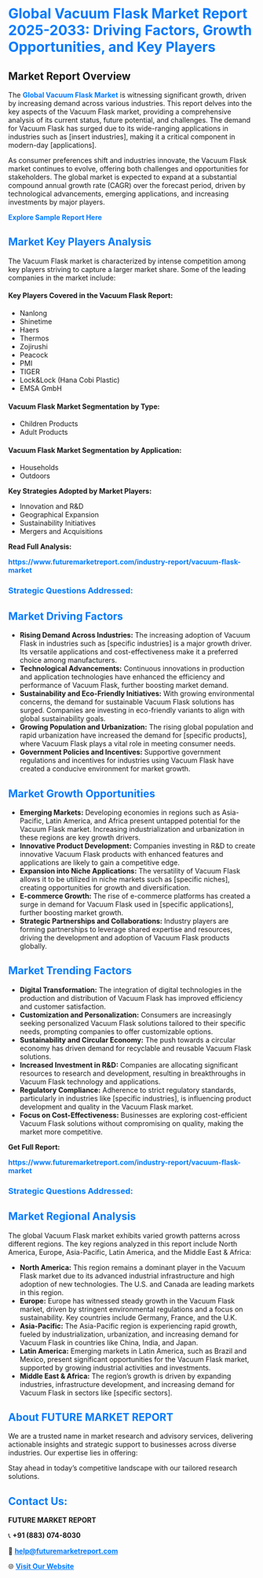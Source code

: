 <h1 style="color: #007BFF;">Global Vacuum Flask Market Report 2025-2033: Driving Factors, Growth Opportunities, and Key Players</h1>

<section id="overview">
<h2>Market Report Overview</h2>
<p>The <a href="https://www.futuremarketreport.com/industry-report/vacuum-flask-market" style="color: #007BFF; text-decoration: none;"><strong>Global Vacuum Flask Market</strong></a> is witnessing significant growth, driven by increasing demand across various industries. This report delves into the key aspects of the Vacuum Flask market, providing a comprehensive analysis of its current status, future potential, and challenges. The demand for Vacuum Flask has surged due to its wide-ranging applications in industries such as [insert industries], making it a critical component in modern-day [applications].</p>
<p>As consumer preferences shift and industries innovate, the Vacuum Flask market continues to evolve, offering both challenges and opportunities for stakeholders. The global market is expected to expand at a substantial compound annual growth rate (CAGR) over the forecast period, driven by technological advancements, emerging applications, and increasing investments by major players.</p>
</section>

<section id="overview">
<p><a href="https://www.futuremarketreport.com/request-sample/reportId=101887" style="color: #007BFF; text-decoration: none;"><strong>Explore Sample Report Here</strong></a></p>
</section>

<section id="key-players">
<h2 style="color: #007BFF;">Market Key Players Analysis</h2>
<p>The Vacuum Flask market is characterized by intense competition among key players striving to capture a larger market share. Some of the leading companies in the market include:</p>
<h4>Key Players Covered in the Vacuum Flask Report:</h4>
<ul><li>Nanlong</li><li>Shinetime</li><li>Haers</li><li>Thermos</li><li>Zojirushi</li><li>Peacock</li><li>PMI</li><li>TIGER</li><li>Lock&amp;Lock (Hana Cobi Plastic)</li><li>EMSA GmbH</li></ul>
<h4>Vacuum Flask Market Segmentation by Type:</h4>
<ul><li>Children Products</li><li>Adult Products</li></ul>

<h4>Vacuum Flask Market Segmentation by Application:</h4>
<ul><li>Households</li><li>Outdoors</li></ul>
<p><strong>Key Strategies Adopted by Market Players:</strong></p>
<ul>
<li>Innovation and R&D</li>
<li>Geographical Expansion</li>
<li>Sustainability Initiatives</li>
<li>Mergers and Acquisitions</li>
</ul>
</section>

<section>
<p><strong>Read Full Analysis: </strong></p><a href="https://www.futuremarketreport.com/industry-report/vacuum-flask-market" style="color: #007BFF; text-decoration: none;"><strong>https://www.futuremarketreport.com/industry-report/vacuum-flask-market</strong></a>
<h3 style="color: #007BFF;">Strategic Questions Addressed:</h3>
</section>

<section id="driving-factors">
<h2 style="color: #007BFF;">Market Driving Factors</h2>
<ul>
<li><strong>Rising Demand Across Industries:</strong> The increasing adoption of Vacuum Flask in industries such as [specific industries] is a major growth driver. Its versatile applications and cost-effectiveness make it a preferred choice among manufacturers.</li>
<li><strong>Technological Advancements:</strong> Continuous innovations in production and application technologies have enhanced the efficiency and performance of Vacuum Flask, further boosting market demand.</li>
<li><strong>Sustainability and Eco-Friendly Initiatives:</strong> With growing environmental concerns, the demand for sustainable Vacuum Flask solutions has surged. Companies are investing in eco-friendly variants to align with global sustainability goals.</li>
<li><strong>Growing Population and Urbanization:</strong> The rising global population and rapid urbanization have increased the demand for [specific products], where Vacuum Flask plays a vital role in meeting consumer needs.</li>
<li><strong>Government Policies and Incentives:</strong> Supportive government regulations and incentives for industries using Vacuum Flask have created a conducive environment for market growth.</li>
</ul>
</section>

<section id="growth-opportunities">
<h2 style="color: #007BFF;">Market Growth Opportunities</h2>
<ul>
<li><strong>Emerging Markets:</strong> Developing economies in regions such as Asia-Pacific, Latin America, and Africa present untapped potential for the Vacuum Flask market. Increasing industrialization and urbanization in these regions are key growth drivers.</li>
<li><strong>Innovative Product Development:</strong> Companies investing in R&D to create innovative Vacuum Flask products with enhanced features and applications are likely to gain a competitive edge.</li>
<li><strong>Expansion into Niche Applications:</strong> The versatility of Vacuum Flask allows it to be utilized in niche markets such as [specific niches], creating opportunities for growth and diversification.</li>
<li><strong>E-commerce Growth:</strong> The rise of e-commerce platforms has created a surge in demand for Vacuum Flask used in [specific applications], further boosting market growth.</li>
<li><strong>Strategic Partnerships and Collaborations:</strong> Industry players are forming partnerships to leverage shared expertise and resources, driving the development and adoption of Vacuum Flask products globally.</li>
</ul>
</section>

<section id="trending-factors">
<h2 style="color: #007BFF;">Market Trending Factors</h2>
<ul>
<li><strong>Digital Transformation:</strong> The integration of digital technologies in the production and distribution of Vacuum Flask has improved efficiency and customer satisfaction.</li>
<li><strong>Customization and Personalization:</strong> Consumers are increasingly seeking personalized Vacuum Flask solutions tailored to their specific needs, prompting companies to offer customizable options.</li>
<li><strong>Sustainability and Circular Economy:</strong> The push towards a circular economy has driven demand for recyclable and reusable Vacuum Flask solutions.</li>
<li><strong>Increased Investment in R&D:</strong> Companies are allocating significant resources to research and development, resulting in breakthroughs in Vacuum Flask technology and applications.</li>
<li><strong>Regulatory Compliance:</strong> Adherence to strict regulatory standards, particularly in industries like [specific industries], is influencing product development and quality in the Vacuum Flask market.</li>
<li><strong>Focus on Cost-Effectiveness:</strong> Businesses are exploring cost-efficient Vacuum Flask solutions without compromising on quality, making the market more competitive.</li>
</ul>
</section>

<section>
<p><strong>Get Full Report: </strong></p><a href="https://www.futuremarketreport.com/industry-report/vacuum-flask-market" style="color: #007BFF; text-decoration: none;"><strong>https://www.futuremarketreport.com/industry-report/vacuum-flask-market</strong></a>
<h3 style="color: #007BFF;">Strategic Questions Addressed:</h3>
</section>


<section id="regional-analysis">
<h2 style="color: #007BFF;">Market Regional Analysis</h2>
<p>The global Vacuum Flask market exhibits varied growth patterns across different regions. The key regions analyzed in this report include North America, Europe, Asia-Pacific, Latin America, and the Middle East & Africa:</p>
<ul>
<li><strong>North America:</strong> This region remains a dominant player in the Vacuum Flask market due to its advanced industrial infrastructure and high adoption of new technologies. The U.S. and Canada are leading markets in this region.</li>
<li><strong>Europe:</strong> Europe has witnessed steady growth in the Vacuum Flask market, driven by stringent environmental regulations and a focus on sustainability. Key countries include Germany, France, and the U.K.</li>
<li><strong>Asia-Pacific:</strong> The Asia-Pacific region is experiencing rapid growth, fueled by industrialization, urbanization, and increasing demand for Vacuum Flask in countries like China, India, and Japan.</li>
<li><strong>Latin America:</strong> Emerging markets in Latin America, such as Brazil and Mexico, present significant opportunities for the Vacuum Flask market, supported by growing industrial activities and investments.</li>
<li><strong>Middle East & Africa:</strong> The region’s growth is driven by expanding industries, infrastructure development, and increasing demand for Vacuum Flask in sectors like [specific sectors].</li>
</ul>
</section>

<footer>
<h2 style="color: #007BFF;">About FUTURE MARKET REPORT</h2>
<p>We are a trusted name in market research and advisory services, delivering actionable insights and strategic support to businesses across diverse industries. Our expertise lies in offering:</p>

<p>Stay ahead in today’s competitive landscape with our tailored research solutions.</p>

<h2 style="color: #007BFF;">Contact Us:</h2>
<p><strong>FUTURE MARKET REPORT</strong></p>
<p>📞 <strong>+91 (883) 074-8030</strong></p>
<p>📧 <strong><a href="mailto:help@futuremarketreport.com" style="color: #007BFF;">help@futuremarketreport.com</a></strong></p>
<p>🌐 <strong><a href="https://www.futuremarketreport.com/" style="color: #007BFF;">Visit Our Website</a></strong></p>
</footer>
